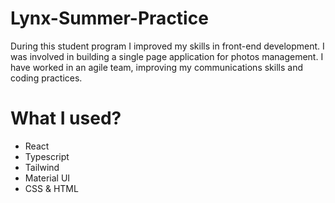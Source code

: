# Lynx-Summer-Practice

During this student program I improved my skills in front-end development. I was involved in building a single page application for photos management. I have worked in an agile team, improving my communications skills and coding practices.

# What I used?

- React
- Typescript
- Tailwind
- Material UI
- CSS & HTML
